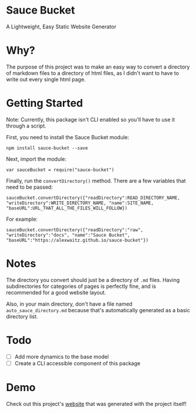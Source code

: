 # Sauce Bucket
A Lightweight, Easy Static Website Generator

# Why?
The purpose of this project was to make an easy way to convert a directory of markdown files to a directory of html files, as I didn't want to have to write out every single html page.

# Getting Started
Note: Currently, this package isn't CLI enabled so you'll have to use it through a script.

First, you need to install the Sauce Bucket module:
```
npm install sauce-bucket --save
```
Next, import the module:
```
var sauceBucket = require("sauce-bucket")
```
Finally, run the `convertDirectory()` method. There are a few variables that need to be passed:
```
sauceBucket.convertDirectory({"readDirectory":READ_DIRECTORY_NAME, "writeDirectory":WRITE_DIRECTORY_NAME, "name":SITE_NAME, "baseURL":URL_THAT_ALL_THE_FILES_WILL_FOLLOW})
```
For example:
```
sauceBucket.convertDirectory({"readDirectory":"raw", "writeDirectory":"docs", "name":"Sauce Bucket", "baseURL":"https://alexwaitz.github.io/sauce-bucket"})
```

# Notes
The directory you convert should just be a directory of `.md` files. Having subdirectories for categories of pages is perfectly fine, and is recommended for a good website layout.

Also, in your main directory, don't have a file named `auto_sauce_directory.md` because that's automatically generated as a basic directory list.

# Todo
- [ ] Add more dynamics to the base model
- [ ] Create a CLI accessible component of this package

# Demo
Check out this project's [website](https://alexwaitz.github.io/sauce-bucket/) that was generated with the project itself!
